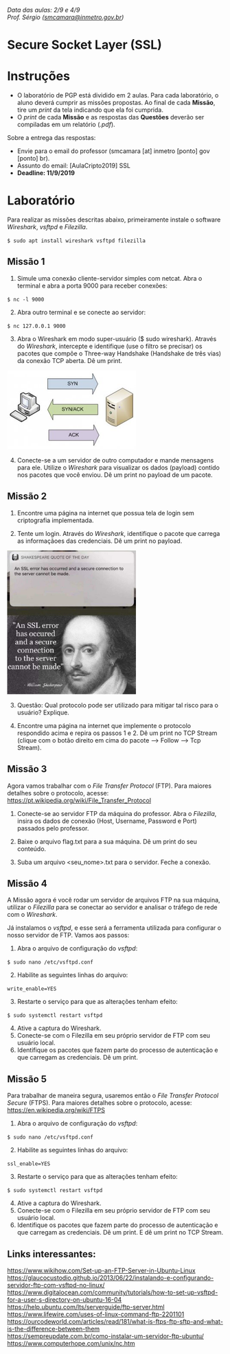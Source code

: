 *Data das aulas: 2/9 e 4/9* <br>
*Prof. Sérgio (smcamara@inmetro.gov.br)*


# Secure Socket Layer (SSL)


# Instruções

- O laboratório de PGP está dividido em 2 aulas. Para cada laboratório, o aluno deverá cumprir as missões propostas. Ao final de cada **Missão**, tire um *print* da tela indicando que ela foi cumprida.
- O *print* de cada **Missão** e as respostas das **Questões** deverão ser compiladas em um relatório (*.pdf*).

Sobre a entrega das respostas:
- Envie  para o email do professor (smcamara [at] inmetro [ponto] gov [ponto] br).
- Assunto do email: [AulaCripto2019] SSL
- **Deadline: 11/9/2019**

# Laboratório


Para realizar as missões descritas abaixo, primeiramente instale o software *Wireshark*, *vsftpd* e *Filezilla*.

`$ sudo apt install wireshark vsftpd filezilla`


## Missão 1

 1. Simule uma conexão cliente-servidor simples com netcat. Abra o terminal e abra a porta 9000 para receber conexões:

 `$ nc -l 9000`

2. Abra outro terminal e se conecte ao servidor:

  `$ nc 127.0.0.1 9000`

3. Abra o Wireshark em modo super-usuário ($ sudo wireshark). Através do _Wireshark_, intercepte e identifique (use o filtro se precisar) os pacotes que compõe o Three-way Handshake (Handshake de três vias) da conexão TCP aberta. Dê um print.


![](assets/markdown-img-paste-20190903145954964.png)


4. Conecte-se a um servidor de outro computador e mande mensagens para ele. Utilize o _Wireshark_ para visualizar os dados (payload) contido nos pacotes que você enviou. Dê um print no payload de um pacote.

## Missão 2

 1. Encontre uma página na internet que possua tela de login sem criptografia implementada.

 2. Tente um login. Através do _Wireshark_, identifique o pacote que carrega as informaçãoes das credenciais. Dê um print no payload.

<img src="assets/markdown-img-paste-20190903153023224.png" alt="drawing" width="300"/>

3. Questão: Qual protocolo pode ser utilizado para mitigar tal risco para o usuário? Explique.

4. Encontre uma página na internet que implemente o protocolo respondido acima e repira os passos 1 e 2. Dê um print no TCP Stream (clique com o botão direito em cima do pacote --> Follow --> Tcp Stream).


## Missão 3

Agora vamos trabalhar com o _File Transfer Protocol_ (FTP). Para maiores detalhes sobre o protocolo, acesse: https://pt.wikipedia.org/wiki/File_Transfer_Protocol

1. Conecte-se ao servidor FTP da máquina do professor. Abra o _Filezilla_, insira os dados de conexão (Host, Username, Password e Port) passados pelo professor.

2. Baixe o arquivo flag.txt para a sua máquina. Dê um print do seu conteúdo.

3. Suba um arquivo <seu_nome>.txt para o servidor. Feche a conexão.



## Missão 4

A Missão agora é você rodar um servidor de arquivos FTP na sua máquina, utilizar o _Filezilla_ para se conectar ao servidor e analisar o tráfego de rede com o _Wireshark_.

Já instalamos o _vsftpd_, e esse será a ferramenta utilizada para configurar o nosso servidor de FTP. Vamos aos passos:

1. Abra o arquivo de configuração do _vsftpd_:

  `$ sudo nano /etc/vsftpd.conf `

2. Habilite as seguintes linhas do arquivo:

  `write_enable=YES`

3. Restarte o serviço para que as alterações tenham efeito:

  `$ sudo systemctl restart vsftpd`

4. Ative a captura do Wireshark.
5. Conecte-se com o Filezilla em seu próprio servidor de FTP com seu usuário local.
6. Identifique os pacotes que fazem parte do processo de autenticação e que carregam as credenciais. Dê um print.

## Missão 5

Para trabalhar de maneira segura, usaremos então o _File Transfer Protocol Secure_ (FTPS). Para maiores detalhes sobre o protocolo, acesse: https://en.wikipedia.org/wiki/FTPS

1. Abra o arquivo de configuração do _vsftpd_:

  `$ sudo nano /etc/vsftpd.conf `

2. Habilite as seguintes linhas do arquivo:

  `ssl_enable=YES`

3. Restarte o serviço para que as alterações tenham efeito:

  `$ sudo systemctl restart vsftpd`

4. Ative a captura do Wireshark.
5. Conecte-se com o Filezilla em seu próprio servidor de FTP com seu usuário local.
6. Identifique os pacotes que fazem parte do processo de autenticação e que carregam as credenciais. Dê um print. E dê um print no TCP Stream.




## Links interessantes:
https://www.wikihow.com/Set-up-an-FTP-Server-in-Ubuntu-Linux <br>
https://glaucocustodio.github.io/2013/06/22/instalando-e-configurando-servidor-ftp-com-vsftpd-no-linux/ <br>
https://www.digitalocean.com/community/tutorials/how-to-set-up-vsftpd-for-a-user-s-directory-on-ubuntu-16-04 <br>
https://help.ubuntu.com/lts/serverguide/ftp-server.html <br>
https://www.lifewire.com/uses-of-linux-command-ftp-2201101 <br>
https://ourcodeworld.com/articles/read/181/what-is-ftps-ftp-sftp-and-what-is-the-difference-between-them <br>
https://sempreupdate.com.br/como-instalar-um-servidor-ftp-ubuntu/ <br>
https://www.computerhope.com/unix/nc.htm <br>
